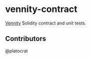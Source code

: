 # vennity-contract

[Vennity](https://vennity.co) Solidity contract and unit tests.

## Contributors
@platocrat
